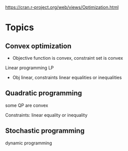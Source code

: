 https://cran.r-project.org/web/views/Optimization.html



# Topics

## Convex optimization

- Objective function is convex, constraint set is convex

Linear programming LP

- Obj linear, constraints linear equalities or inequalities



## Quadratic programming 

some QP are convex

Constraints: linear equality or inequality 



## Stochastic programming

dynamic programming 